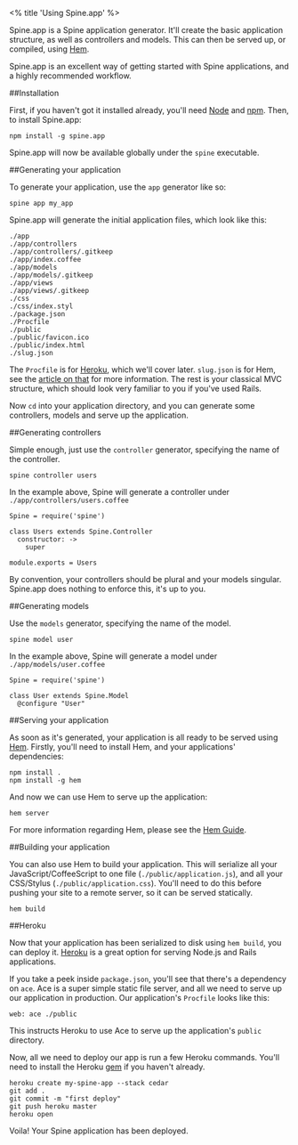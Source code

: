 <% title 'Using Spine.app' %>

Spine.app is a Spine application generator. It'll create the basic application structure, as well as controllers and models. This can then be served up, or compiled, using [Hem](<%= docs_path("hem") %>).

Spine.app is an excellent way of getting started with Spine applications, and a highly recommended workflow.

##Installation

First, if you haven't got it installed already, you'll need [Node](http://nodejs.org) and [npm](http://npmjs.org). Then, to install Spine.app:

    npm install -g spine.app
    
Spine.app will now be available globally under the `spine` executable.
    
##Generating your application

To generate your application, use the `app` generator like so:
    
    spine app my_app
    
Spine.app will generate the initial application files, which look like this:
    
    ./app
    ./app/controllers
    ./app/controllers/.gitkeep
    ./app/index.coffee
    ./app/models
    ./app/models/.gitkeep
    ./app/views
    ./app/views/.gitkeep
    ./css
    ./css/index.styl
    ./package.json
    ./Procfile
    ./public
    ./public/favicon.ico
    ./public/index.html
    ./slug.json
    
The `Procfile` is for [Heroku](http://heroku.com), which we'll cover later. `slug.json` is for Hem, see the [article on that](<%= docs_path("hem") %>) for more information. The rest is your classical MVC structure, which should look very familiar to you if you've used Rails.

Now `cd` into your application directory, and you can generate some controllers, models and serve up the application.    
    
##Generating controllers

Simple enough, just use the `controller` generator, specifying the name of the controller. 
    
    spine controller users
    
In the example above, Spine will generate a controller under `./app/controllers/users.coffee`

    Spine = require('spine')

    class Users extends Spine.Controller
      constructor: ->
        super

    module.exports = Users
    
By convention, your controllers should be plural and your models singular. Spine.app does nothing to enforce this, it's up to you.
    
##Generating models

Use the `models` generator, specifying the name of the model.
    
    spine model user
    
In the example above, Spine will generate a model under `./app/models/user.coffee`

    Spine = require('spine')

    class User extends Spine.Model
      @configure "User"
    
##Serving your application

As soon as it's generated, your application is all ready to be served using [Hem](<%= docs_path("hem") %>). Firstly, you'll need to install Hem, and your applications' dependencies:

    npm install .
    npm install -g hem
    
And now we can use Hem to serve up the application:

    hem server
    
For more information regarding Hem, please see the [Hem Guide](<%= docs_path("hem") %>).
    
##Building your application

You can also use Hem to build your application. This will serialize all your JavaScript/CoffeeScript to one file (`./public/application.js`), and all your CSS/Stylus (`./public/application.css`). You'll need to do this before pushing your site to a remote server, so it can be served statically.

    hem build
    
##Heroku

Now that your application has been serialized to disk using `hem build`, you can deploy it. [Heroku](http://heroku.com) is a great option for serving Node.js and Rails applications.  

If you take a peek inside `package.json`, you'll see that there's a dependency on `ace`. Ace is a super simple static file server, and all we need to serve up our application in production. Our application's `Procfile` looks like this:

    web: ace ./public
    
This instructs Heroku to use Ace to serve up the application's `public` directory.

Now, all we need to deploy our app is run a few Heroku commands. You'll need to install the Heroku [gem](https://rubygems.org/gems/heroku) if you haven't already. 

    heroku create my-spine-app --stack cedar
    git add .
    git commit -m "first deploy"
    git push heroku master
    heroku open

Voila! Your Spine application has been deployed.